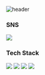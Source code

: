 
![header](https://capsule-render.vercel.app/api?type=waving&color=FFC9B9&height=300&section=header&text=Somin%20Yun&fontSize=90)
### SNS
<a href="https://instagram.com/soyaa_min_?igshid=MjEwN2IyYWYwYw==" target="_blank"><img src="https://img.shields.io/badge/instagram-E4405F?style=flat-square&logo=Instagram&logoColor=white"/></a>
### Tech Stack
<img src="https://img.shields.io/badge/C-A8B9CC?style=for-the-badge&logo=C&logoColor=black"> <img src="https://img.shields.io/badge/PYTHON-3776AB?style=for-the-badge&logo=Python&logoColor=black"> <img src="https://img.shields.io/badge/JAVA-F7DF1E?style=for-the-badge&logo=javascript&logoColor=black"> <img src="https://img.shields.io/badge/KOTLIN-7F52FF?style=for-the-badge&logo=kotlin&logoColor=black">

<!--
**sominyun/sominyun** is a ✨ _special_ ✨ repository because its `README.md` (this file) appears on your GitHub profile.

Here are some ideas to get you started:

- 🔭 I’m currently working on ...
- 🌱 I’m currently learning ...
- 👯 I’m looking to collaborate on ...
- 🤔 I’m looking for help with ...
- 💬 Ask me about ...
- 📫 How to reach me: ...
- 😄 Pronouns: ...
- ⚡ Fun fact: ...
-->
